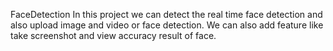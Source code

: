 FaceDetection
In this project we can detect the real time face detection and also upload image and video or face detection. We can also add feature like take screenshot and view accuracy result of face.
